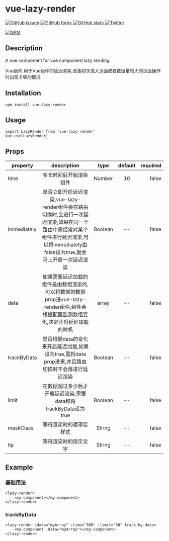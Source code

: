 # vue-lazy-render

[![GitHub issues](https://img.shields.io/github/issues/yeyuqiudeng/vue-lazy-render.svg)](https://github.com/yeyuqiudeng/vue-lazy-render/issues)
[![GitHub forks](https://img.shields.io/github/forks/yeyuqiudeng/vue-lazy-render.svg)](https://github.com/yeyuqiudeng/vue-lazy-render/network)
[![GitHub stars](https://img.shields.io/github/stars/yeyuqiudeng/vue-lazy-render.svg)](https://github.com/yeyuqiudeng/vue-lazy-render/stargazers)
[![Twitter](https://img.shields.io/twitter/url/https/github.com/yeyuqiudeng/vue-lazy-render.svg?style=social)](https://twitter.com/intent/tweet?text=Wow:&url=%5Bobject%20Object%5D)

[![NPM](https://nodei.co/npm/vue-lazy-render.png?downloads=true&downloadRank=true&stars=true)](https://nodei.co/npm/vue-lazy-render/)

## Description

A vue component for vue component lazy rending.

Vue组件,用于Vue组件的延迟渲染,改善初次进入页面或者数据量较大的页面操作时出现卡顿的情况

## Installation

    npm install vue-lazy-render
   
## Usage

    import LazyRender from 'vue-lazy-render'
    Vue.use(LazyRender)

## Props

| property      | description   | type  | default |required|
| ------------- |:-------------:|:-----:|:-------:|-------:|
|time|多长时间后开始渲染组件|Number|10|false|
|immediately|是否立即开启延迟渲染,vue-lazy-render组件会在路由切换时,会进行一次延迟渲染,如果在同一个路由中需经常对某个组件进行延迟渲染,可以将immediately由false设为true,就会马上开启一次延迟渲染|Boolean|--|false|
|data|如果需要延迟加载的组件是由数组渲染的,可以将数据的数据prop进vue-lazy-render组件,组件会根据配置监测数组变化,决定开启延迟加载的时机|array|--|false|
|trackByData|是否根据data的变化来开启延迟加载,如果设为true,需将data prop进来,并且路由切换时不会再进行延迟渲染|Boolean|--|false|
|limit|在数据超过多少后才开启延迟渲染,需要data和将trackByData设为true|Boolean|--|false|
|maskClass|等待渲染时的遮罩层样式|String|--|false|
|tip|等待渲染时的提示文字|String|--|false|

## Example

### 基础用法
    <lazy-render>
        <my-component></my-component>
    </lazy-render>

### trackByData
    <lazy-render :data="myArray" :time="300" :limit="50" track-by-data>
        <my-component :data="myArray"></my-component>
    </lazy-render>


